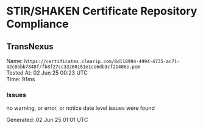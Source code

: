 # STIR/SHAKEN Certificate Repository Compliance

## TransNexus

Name: `https://certificates.clearip.com/8d118994-4994-4735-ac71-42c0bbb7848f/fb8f27cc33260181e1ce6db3cf21486e.pem`\
Tested At: 02 Jun 25 00:23 UTC\
Time: 91ms

### Issues

no warning, or error, or notice date level issues were found

Generated: 02 Jun 25 01:01 UTC